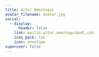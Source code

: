 ```yaml
---
title: Aitor Ameztegui
avatar_filename: avatar.jpg
social:
  - display:
      header: false
    link: mailto:aitor.ameztegui@udl,cat
    icon_pack: fas
    icon: envelope
superuser: false
---
```

